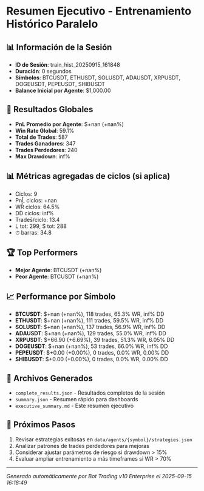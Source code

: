 # Resumen Ejecutivo - Entrenamiento Histórico Paralelo

## 📊 Información de la Sesión
- **ID de Sesión**: train_hist_20250915_161848
- **Duración**: 0 segundos
- **Símbolos**: BTCUSDT, ETHUSDT, SOLUSDT, ADAUSDT, XRPUSDT, DOGEUSDT, PEPEUSDT, SHIBUSDT
- **Balance Inicial por Agente**: $1,000.00

## 🎯 Resultados Globales
- **PnL Promedio por Agente**: $+nan (+nan%)
- **Win Rate Global**: 59.1%
- **Total de Trades**: 587
- **Trades Ganadores**: 347
- **Trades Perdedores**: 240
- **Max Drawdown**: inf%

## 📊 Métricas agregadas de ciclos (si aplica)
- Ciclos: 9
- PnL̄ ciclos: +nan
- WR̄ ciclos: 64.5%
- DD̄ ciclos: inf%
- Trades̄/ciclo: 13.4
- L tot: 299, S tot: 288
- ⏱̄ barras: 34.8


## 🏆 Top Performers
- **Mejor Agente**: BTCUSDT (+nan%)
- **Peor Agente**: BTCUSDT (+nan%)

## 📈 Performance por Símbolo
- **BTCUSDT**: $+nan (+nan%), 118 trades, 65.3% WR, inf% DD
- **ETHUSDT**: $+nan (+nan%), 111 trades, 59.5% WR, inf% DD
- **SOLUSDT**: $+nan (+nan%), 137 trades, 56.9% WR, inf% DD
- **ADAUSDT**: $+nan (+nan%), 129 trades, 55.0% WR, inf% DD
- **XRPUSDT**: $+66.90 (+6.69%), 39 trades, 51.3% WR, 6.05% DD
- **DOGEUSDT**: $+nan (+nan%), 53 trades, 66.0% WR, inf% DD
- **PEPEUSDT**: $+0.00 (+0.00%), 0 trades, 0.0% WR, 0.00% DD
- **SHIBUSDT**: $+0.00 (+0.00%), 0 trades, 0.0% WR, 0.00% DD

## 📁 Archivos Generados
- `complete_results.json` - Resultados completos de la sesión
- `summary.json` - Resumen rápido para dashboards
- `executive_summary.md` - Este resumen ejecutivo

## 🎯 Próximos Pasos
1. Revisar estrategias exitosas en `data/agents/{symbol}/strategies.json`
2. Analizar patrones de trades perdedores para mejoras
3. Considerar ajustar parámetros de riesgo si drawdown > 15%
4. Evaluar ampliar entrenamiento a más timeframes si WR > 70%

---
*Generado automáticamente por Bot Trading v10 Enterprise el 2025-09-15 16:18:49*
